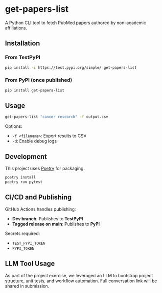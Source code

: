 # get-papers-list

A Python CLI tool to fetch PubMed papers authored by non-academic affiliations.

## Installation

### From TestPyPI

```bash
pip install -i https://test.pypi.org/simple/ get-papers-list
```

### From PyPI (once published)

```bash
pip install get-papers-list
```

## Usage

```bash
get-papers-list "cancer research" -f output.csv
```

Options:
- `-f <filename>`: Export results to CSV
- `-d`: Enable debug logs

## Development

This project uses [Poetry](https://python-poetry.org/) for packaging.

```bash
poetry install
poetry run pytest
```

## CI/CD and Publishing

GitHub Actions handles publishing:

- **Dev branch**: Publishes to **TestPyPI**
- **Tagged release on main**: Publishes to **PyPI**

Secrets required:
- `TEST_PYPI_TOKEN`
- `PYPI_TOKEN`

## LLM Tool Usage

As part of the project exercise, we leveraged an LLM to bootstrap project structure, unit tests, and workflow automation. Full conversation link will be shared in submission.

